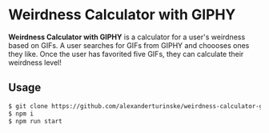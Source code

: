 Weirdness Calculator with GIPHY
======
**Weirdness Calculator with GIPHY** is a calculator for a user's weirdness based on GIFs. A user searches for GIFs from GIPHY and choooses ones they like. Once the user has favorited five GIFs, they can calculate their weirdness level!

## Usage
```bash
$ git clone https://github.com/alexanderturinske/weirdness-calculator-giphy
$ npm i
$ npm run start
```
